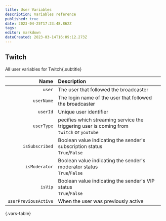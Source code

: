 ```yaml
---
title: User Variables
description: Variables reference
published: true
date: 2023-04-25T17:23:48.862Z
tags: 
editor: markdown
dateCreated: 2023-03-14T16:09:12.273Z
---
```


## Twitch
All user variables for Twitch{.subtitle}

Name | Description
----:|:------------
`user` | The user that followed the broadcaster
`userName` | The login name of the user that followed the broadcaster
`userId` | Unique user identifier
`userType` | pecifies which streaming service the triggering user is coming from <br> `twitch` or `youtube`
`isSubscribed` | Boolean value indicating the sender's subscription status <br> `True`/`False`
`isModerator` | Boolean value indicating the sender's moderator status <br> `True`/`False`
`isVip` | Boolean value indicating the sender's VIP status <br> `True`/`False`
`userPreviousActive` | When the user was previously active
{.vars-table}